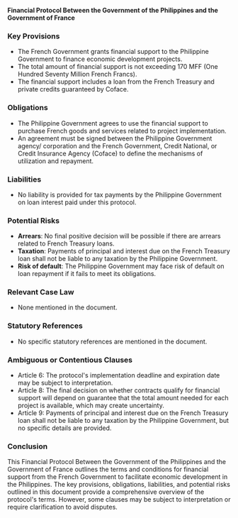 **Financial Protocol Between the Government of the Philippines and the Government of France**

### Key Provisions

* The French Government grants financial support to the Philippine Government to finance economic development projects.
* The total amount of financial support is not exceeding 170 MFF (One Hundred Seventy Million French Francs).
* The financial support includes a loan from the French Treasury and private credits guaranteed by Coface.

### Obligations

* The Philippine Government agrees to use the financial support to purchase French goods and services related to project implementation.
* An agreement must be signed between the Philippine Government agency/ corporation and the French Government, Credit National, or Credit Insurance Agency (Coface) to define the mechanisms of utilization and repayment.

### Liabilities

* No liability is provided for tax payments by the Philippine Government on loan interest paid under this protocol.

### Potential Risks

* **Arrears**: No final positive decision will be possible if there are arrears related to French Treasury loans.
* **Taxation**: Payments of principal and interest due on the French Treasury loan shall not be liable to any taxation by the Philippine Government.
* **Risk of default**: The Philippine Government may face risk of default on loan repayment if it fails to meet its obligations.

### Relevant Case Law

* None mentioned in the document.

### Statutory References

* No specific statutory references are mentioned in the document.

### Ambiguous or Contentious Clauses

* Article 6: The protocol's implementation deadline and expiration date may be subject to interpretation.
* Article 8: The final decision on whether contracts qualify for financial support will depend on guarantee that the total amount needed for each project is available, which may create uncertainty.
* Article 9: Payments of principal and interest due on the French Treasury loan shall not be liable to any taxation by the Philippine Government, but no specific details are provided.

### Conclusion

This Financial Protocol Between the Government of the Philippines and the Government of France outlines the terms and conditions for financial support from the French Government to facilitate economic development in the Philippines. The key provisions, obligations, liabilities, and potential risks outlined in this document provide a comprehensive overview of the protocol's terms. However, some clauses may be subject to interpretation or require clarification to avoid disputes.